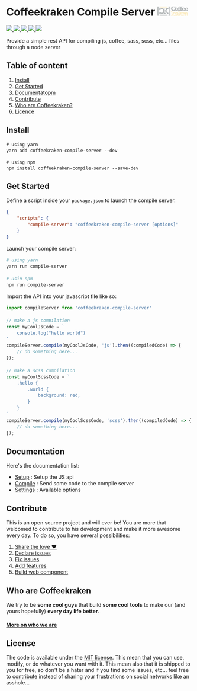# Coffeekraken Compile Server <img src=".resources/coffeekraken-logo.jpg" height="25px" />

<p>
	<a href="https://travis-ci.org/coffeekraken/compile-server">
		<img src="https://img.shields.io/travis/coffeekraken/compile-server.svg?style=flat-square" />
	</a>
	<a href="https://www.npmjs.com/package/coffeekraken-compile-server">
		<img src="https://img.shields.io/npm/v/coffeekraken-compile-server.svg?style=flat-square" />
	</a>
	<a href="https://github.com/coffeekraken/compile-server/blob/master/LICENSE.txt">
		<img src="https://img.shields.io/npm/l/coffeekraken-compile-server.svg?style=flat-square" />
	</a>
	<!-- <a href="https://github.com/coffeekraken/compile-server">
		<img src="https://img.shields.io/npm/dt/coffeekraken-compile-server.svg?style=flat-square" />
	</a>
	<a href="https://github.com/coffeekraken/compile-server">
		<img src="https://img.shields.io/github/forks/coffeekraken/compile-server.svg?style=social&label=Fork&style=flat-square" />
	</a>
	<a href="https://github.com/coffeekraken/compile-server">
		<img src="https://img.shields.io/github/stars/coffeekraken/compile-server.svg?style=social&label=Star&style=flat-square" />
	</a> -->
	<a href="https://twitter.com/coffeekrakenio">
		<img src="https://img.shields.io/twitter/url/http/coffeekrakenio.svg?style=social&style=flat-square" />
	</a>
	<a href="http://coffeekraken.io">
		<img src="https://img.shields.io/twitter/url/http/shields.io.svg?style=flat-square&label=coffeekraken.io&colorB=f2bc2b&style=flat-square" />
	</a>
</p>

Provide a simple rest API for compiling js, coffee, sass, scss, etc... files through a node server

## Table of content

1. [Install](#readme-install)
2. [Get Started](#readme-get-started)
2. [Documentatopm](#readme-documentation)
3. [Contribute](#readme-contribute)
4. [Who are Coffeekraken?](#readme-who-are-coffeekraken)
5. [Licence](#readme-license)

<a name="readme-install"></a>
## Install

```
# using yarn
yarn add coffeekraken-compile-server --dev

# using npm
npm install coffeekraken-compile-server --save-dev
```

<a name="readme-get-started"></a>
## Get Started

Define a script inside your `package.json` to launch the compile server.
```json
{
	"scripts": {
		"compile-server": "coffeekraken-compile-server [options]"
	}
}
```

Launch your compile server:
```sh
# using yarn
yarn run compile-server

# usin npm
npm run compile-server
```

Import the API into your javascript file like so:

```js
import compileServer from 'coffeekraken-compile-server'

// make a js compilation
const myCoolJsCode = `
	console.log("hello world")
`
compileServer.compile(myCoolJsCode, 'js').then((compiledCode) => {
 	// do something here...
});

// make a scss compilation
const myCoolScssCode = `
	.hello {
		.world {
			background: red;
		}
	}
`
compileServer.compile(myCoolScssCode, 'scss').then((compiledCode) => {
 	// do something here...
});
```

<a name="readme-documentation"></a>
## Documentation

Here's the documentation list:

- [Setup](doc/src/setup.md) : Setup the JS api
- [Compile](doc/src/compile.md) : Send some code to the compile server
- [Settings](doc/src/settings.md) : Available options

<a id="readme-contribute"></a>
## Contribute

This is an open source project and will ever be! You are more that welcomed to contribute to his development and make it more awesome every day.
To do so, you have several possibilities:

1. [Share the love ❤️](https://github.com/Coffeekraken/coffeekraken/blob/master/contribute.md#contribute-share-the-love)
2. [Declare issues](https://github.com/Coffeekraken/coffeekraken/blob/master/contribute.md#contribute-declare-issues)
3. [Fix issues](https://github.com/Coffeekraken/coffeekraken/blob/master/contribute.md#contribute-fix-issues)
4. [Add features](https://github.com/Coffeekraken/coffeekraken/blob/master/contribute.md#contribute-add-features)
5. [Build web component](https://github.com/Coffeekraken/coffeekraken/blob/master/contribute.md#contribute-build-web-component)

<a id="readme-who-are-coffeekraken"></a>
## Who are Coffeekraken

We try to be **some cool guys** that build **some cool tools** to make our (and yours hopefully) **every day life better**.  

#### [More on who we are](https://github.com/Coffeekraken/coffeekraken/blob/master/who-are-we.md)

<a id="readme-license"></a>
## License

The code is available under the [MIT license](LICENSE.txt). This mean that you can use, modify, or do whatever you want with it. This mean also that it is shipped to you for free, so don't be a hater and if you find some issues, etc... feel free to [contribute](https://github.com/Coffeekraken/coffeekraken/blob/master/contribute.md) instead of sharing your frustrations on social networks like an asshole...
